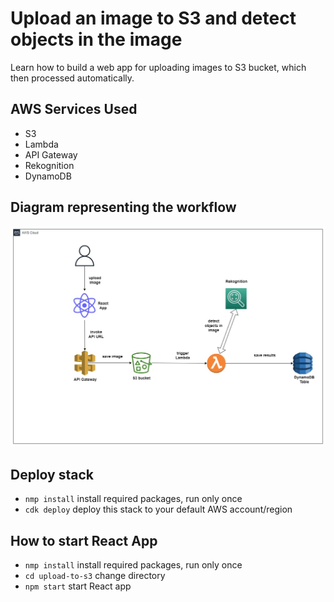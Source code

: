 # Upload an image to S3 and detect objects in the image

Learn how to build a web app for uploading images to S3 bucket, which then processed automatically.

## AWS Services Used

- S3
- Lambda
- API Gateway
- Rekognition
- DynamoDB

## Diagram representing the workflow

<img src="https://github.com/Gazick/s3-integra/blob/main/s3ApiLambdaDyn.jpg" alt="Diagram">

## Deploy stack

* `nmp install`     install required packages, run only once
* `cdk deploy`      deploy this stack to your default AWS account/region

## How to start React App

* `nmp install`     install required packages, run only once
* `cd upload-to-s3` change directory
* `npm start`       start React app